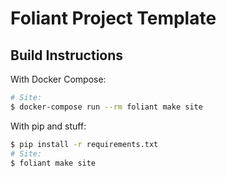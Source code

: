 #   Foliant Project Template

##  Build Instructions

With Docker Compose:

```bash
# Site:
$ docker-compose run --rm foliant make site
```

With pip and stuff:

```bash
$ pip install -r requirements.txt
# Site:
$ foliant make site
```
